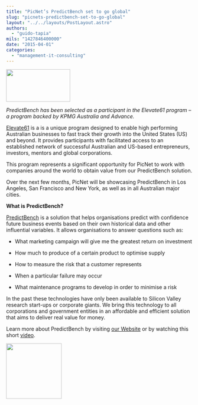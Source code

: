 ```yaml
---
title: "PicNet’s PredictBench set to go global"
slug: "picnets-predictbench-set-to-go-global"
layout: "../../layouts/PostLayout.astro"
authors: 
  - "guido-tapia"
mils: "1427846400000"
date: "2015-04-01"
categories: 
  - "management-it-consulting"
---
```


_[<img src="/images/PB-logo-extra-small.jpg" width=173 height=88  >](https://picnet.com.au/predictbench/)_

_PredictBench has been selected as a participant in the Elevate61 program – a program backed by KPMG Australia and Advance._

[Elevate61](http://www.elevate61.com.au/) is a is a unique program designed to enable high performing Australian businesses to fast track their growth into the United States (US) and beyond. It provides participants with facilitated access to an established network of successful Australian and US-based entrepreneurs, investors, mentors and global corporations.

This program represents a significant opportunity for PicNet to work with companies around the world to obtain value from our PredictBench solution.

Over the next few months, PicNet will be showcasing PredictBench in Los Angeles, San Francisco and New York, as well as in all Australian major cities.

**What is PredictBench?**

[PredictBench](https://picnet.com.au/predictbench/) is a solution that helps organisations predict with confidence future business events based on their own historical data and other influential variables. It allows organisations to answer questions such as:

- What marketing campaign will give me the greatest return on investment

- How much to produce of a certain product to optimise supply

- How to measure the risk that a customer represents

- When a particular failure may occur

- What maintenance programs to develop in order to minimise a risk

In the past these technologies have only been available to Silicon Valley research start-ups or corporate giants. We bring this technology to all corporations and government entities in an affordable and efficient solution that aims to deliver real value for money.

Learn more about PredictBench by visiting [our Website](https://picnet.com.au/predictbench) or by watching this short [video](https://youtu.be/ynRQPwWdhSM).

[<img src="/images/PicNet-Logo-Large-150x150.png" width=150 height=150  >](https://picnet.com.au/)
